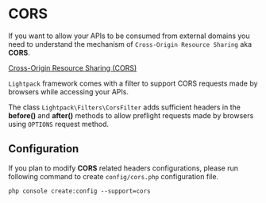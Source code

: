# CORS

If you want to allow your APIs to be consumed from external domains
you need to understand the mechanism of `Cross-Origin Resource Sharing` aka **CORS**.

<p class="tip"><a target="_blank" href="https://developer.mozilla.org/en-US/docs/Web/HTTP/CORS">Cross-Origin Resource Sharing (CORS)
</a></p>

`Lightpack` framework comes with a filter to support CORS requests made by browsers while
accessing your APIs. 

The class `Lightpack\Filters\CorsFilter` adds sufficient headers in the **before()**
and **after()** methods to allow preflight requests made by browsers using `OPTIONS` request method.

## Configuration

If you plan to modify **CORS** related headers configurations, please run following command to create `config/cors.php` configuration file.

```cli
php console create:config --support=cors
```